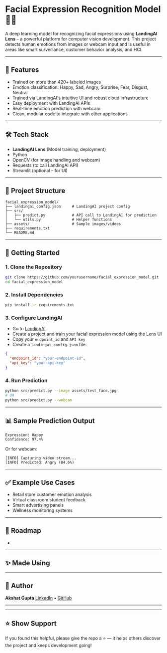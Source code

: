 # Facial Expression Recognition Model 🤖📸

A deep learning model for recognizing facial expressions using **LandingAI Lens** – a powerful platform for computer vision development. This project detects human emotions from images or webcam input and is useful in areas like smart surveillance, customer behavior analysis, and HCI.

---

## 🧠 Features

* Trained on more than 420+ labeled images
* Emotion classification: Happy, Sad, Angry, Surprise, Fear, Disgust, Neutral
* Trained via LandingAI's intuitive UI and robust cloud infrastructure
* Easy deployment with LandingAI APIs
* Real-time emotion prediction with webcam
* Clean, modular code to integrate with other applications

---

## 🛠️ Tech Stack

* **LandingAI Lens** (Model training, deployment)
* Python
* OpenCV (for image handling and webcam)
* Requests (to call LandingAI API)
* Streamlit (optional – for UI)

---

## 📁 Project Structure

```
facial_expression_model/
├── landingai_config.json     # LandingAI project config
├── src/
│   ├── predict.py            # API call to LandingAI for prediction
│   └── utils.py              # Helper functions
├── assets/                   # Sample images/videos
├── requirements.txt
└── README.md
```

---

## 🚀 Getting Started

### 1. Clone the Repository

```bash
git clone https://github.com/yourusername/facial_expression_model.git
cd facial_expression_model
```

### 2. Install Dependencies

```bash
pip install -r requirements.txt
```

### 3. Configure LandingAI

* Go to [LandingAI](https://www.landing.ai/)
* Create a project and train your facial expression model using the Lens UI
* Copy your `endpoint_id` and `API key`
* Create a `landingai_config.json` file:

```json
{
  "endpoint_id": "your-endpoint-id",
  "api_key": "your-api-key"
}
```

### 4. Run Prediction

```bash
python src/predict.py --image assets/test_face.jpg
# OR
python src/predict.py --webcam
```

---

## 📊 Sample Prediction Output

```bash
Expression: Happy
Confidence: 97.4%
```

Or for webcam:

```
[INFO] Capturing video stream...
[INFO] Predicted: Angry (84.6%)
```

---

## ✅ Example Use Cases

* Retail store customer emotion analysis
* Virtual classroom student feedback
* Smart advertising panels
* Wellness monitoring systems

---

## 📌 Roadmap

*

---

## ✨ Made Using

---

## 👤 Author

**Akshat Gupta**
[LinkedIn](https://www.linkedin.com/in/akshat-gupta-6a27a331a/) • [GitHub](https://github.com/akshat09105)

---
---

## ⭐ Show Support

If you found this helpful, please give the repo a ⭐ — it helps others discover the project and keeps development going!
